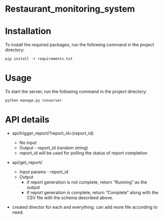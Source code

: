# Restaurant_monitoring_system

# Installation
To install the required packages, run the following command in the project directory:

    pip install -r requirements.txt
    
# Usage
To start the server, run the following command in the project directory:

    python manage.py runserver

# API details

* api/trigger_report/?report_id={report_id}
  * No input 
  * Output - report_id (random string) 
  * report_id will be used for polling the status of report completion
  
* api/get_report/
  * Input params - report_id
  * Output
    - if report generation is not complete, return “Running” as the output
    - if report generation is complete, return “Complete” along with the CSV file with the schema described above.
    
* created director for each and everything. can add more file according to need.

